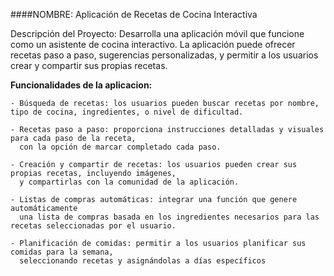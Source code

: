 ####NOMBRE: Aplicación de Recetas de Cocina Interactiva
<p>
Descripción del Proyecto: Desarrolla una aplicación móvil que funcione como un asistente de cocina interactivo. La aplicación puede ofrecer recetas paso a paso, sugerencias personalizadas, y permitir a los usuarios crear y compartir sus propias recetas.
</p>


**Funcionalidades de la aplicacion:**

````
- Búsqueda de recetas: los usuarios pueden buscar recetas por nombre, tipo de cocina, ingredientes, o nivel de dificultad.

- Recetas paso a paso: proporciona instrucciones detalladas y visuales para cada paso de la receta,
  con la opción de marcar completado cada paso.

- Creación y compartir de recetas: los usuarios pueden crear sus propias recetas, incluyendo imágenes,
  y compartirlas con la comunidad de la aplicación.

- Listas de compras automáticas: integrar una función que genere automáticamente
  una lista de compras basada en los ingredientes necesarios para las recetas seleccionadas por el usuario.

- Planificación de comidas: permitir a los usuarios planificar sus comidas para la semana,
  seleccionando recetas y asignándolas a días específicos
````


